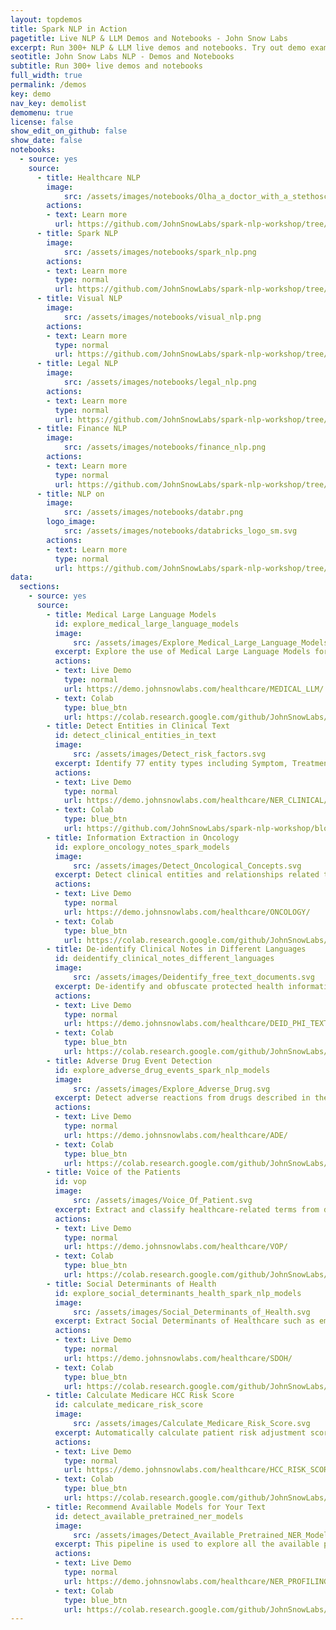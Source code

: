 ```yaml
---
layout: topdemos
title: Spark NLP in Action
pagetitle: Live NLP & LLM Demos and Notebooks - John Snow Labs
excerpt: Run 300+ NLP & LLM live demos and notebooks. Try out demo examples to understand the AI capabilities offered by John Snow Labs.
seotitle: John Snow Labs NLP - Demos and Notebooks
subtitle: Run 300+ live demos and notebooks
full_width: true
permalink: /demos
key: demo
nav_key: demolist
demomenu: true
license: false
show_edit_on_github: false
show_date: false
notebooks:
  - source: yes
    source: 
      - title: Healthcare NLP
        image: 
            src: /assets/images/notebooks/Olha_a_doctor_with_a_stethoscope.png
        actions:
        - text: Learn more
          url: https://github.com/JohnSnowLabs/spark-nlp-workshop/tree/master/healthcare-nlp
      - title: Spark NLP
        image: 
            src: /assets/images/notebooks/spark_nlp.png
        actions:
        - text: Learn more
          type: normal
          url: https://github.com/JohnSnowLabs/spark-nlp-workshop/tree/master/open-source-nlp
      - title: Visual NLP
        image: 
            src: /assets/images/notebooks/visual_nlp.png
        actions:
        - text: Learn more
          type: normal
          url: https://github.com/JohnSnowLabs/spark-nlp-workshop/tree/master/visual-nlp
      - title: Legal NLP
        image: 
            src: /assets/images/notebooks/legal_nlp.png
        actions:
        - text: Learn more
          type: normal
          url: https://github.com/JohnSnowLabs/spark-nlp-workshop/tree/master/legal-nlp
      - title: Finance NLP
        image: 
            src: /assets/images/notebooks/finance_nlp.png
        actions:
        - text: Learn more
          type: normal
          url: https://github.com/JohnSnowLabs/spark-nlp-workshop/tree/master/finance-nlp
      - title: NLP on 
        image: 
            src: /assets/images/notebooks/databr.png
        logo_image: 
            src: /assets/images/notebooks/databricks_logo_sm.svg
        actions:
        - text: Learn more
          type: normal
          url: https://github.com/JohnSnowLabs/spark-nlp-workshop/tree/master/databricks/python/healthcare_tutorials_jsl
data:
  sections:  
    - source: yes
      source: 
        - title: Medical Large Language Models
          id: explore_medical_large_language_models
          image: 
              src: /assets/images/Explore_Medical_Large_Language_Models.svg
          excerpt: Explore the use of Medical Large Language Models for tasks like Text Summarization, Generation, and Question Answering.
          actions:
          - text: Live Demo
            type: normal
            url: https://demo.johnsnowlabs.com/healthcare/MEDICAL_LLM/
          - text: Colab
            type: blue_btn
            url: https://colab.research.google.com/github/JohnSnowLabs/spark-nlp-workshop/blob/master/tutorials/streamlit_notebooks/healthcare/MEDICAL_LLM.ipynb  
        - title: Detect Entities in Clinical Text
          id: detect_clinical_entities_in_text
          image: 
              src: /assets/images/Detect_risk_factors.svg
          excerpt: Identify 77 entity types including Symptom, Treatments, Test, Oncological, Procedure, Diabetes, Drug, Dosage, Date, Imaging Finding, and more.
          actions:
          - text: Live Demo
            type: normal
            url: https://demo.johnsnowlabs.com/healthcare/NER_CLINICAL/
          - text: Colab
            type: blue_btn
            url: https://github.com/JohnSnowLabs/spark-nlp-workshop/blob/master/tutorials/Certification_Trainings/Healthcare/1.Clinical_Named_Entity_Recognition_Model.ipynb
        - title: Information Extraction in Oncology
          id: explore_oncology_notes_spark_models
          image: 
              src: /assets/images/Detect_Oncological_Concepts.svg
          excerpt: Detect clinical entities and relationships related to cancer staging, grading, histology, tumor characteristics, biomarkers, treatments, and outcome measures.
          actions:
          - text: Live Demo
            type: normal
            url: https://demo.johnsnowlabs.com/healthcare/ONCOLOGY/
          - text: Colab
            type: blue_btn
            url: https://colab.research.google.com/github/JohnSnowLabs/spark-nlp-workshop/blob/master/tutorials/Certification_Trainings/Healthcare/27.Oncology_Model.ipynb
        - title: De-identify Clinical Notes in Different Languages
          id: deidentify_clinical_notes_different_languages
          image: 
              src: /assets/images/Deidentify_free_text_documents.svg
          excerpt: De-identify and obfuscate protected health information (PHI) in English, Spanish, French, Italian, Portuguese, Romanian, and German texts.
          actions:
          - text: Live Demo
            type: normal
            url: https://demo.johnsnowlabs.com/healthcare/DEID_PHI_TEXT_MULTI/
          - text: Colab
            type: blue_btn
            url: https://colab.research.google.com/github/JohnSnowLabs/spark-nlp-workshop/blob/master/tutorials/streamlit_notebooks/healthcare/DEID_PHI_TEXT_MULTI.ipynb
        - title: Adverse Drug Event Detection
          id: explore_adverse_drug_events_spark_nlp_models   
          image: 
              src: /assets/images/Explore_Adverse_Drug.svg
          excerpt: Detect adverse reactions from drugs described in the clinical text, online reviews, and social media posts.
          actions:
          - text: Live Demo
            type: normal
            url: https://demo.johnsnowlabs.com/healthcare/ADE/
          - text: Colab
            type: blue_btn
            url: https://colab.research.google.com/github/JohnSnowLabs/spark-nlp-workshop/blob/master/tutorials/Certification_Trainings/Healthcare/16.Adverse_Drug_Event_ADE_NER_and_Classifier.ipynb
        - title: Voice of the Patients
          id: vop           
          image: 
              src: /assets/images/Voice_Of_Patient.svg
          excerpt: Extract and classify healthcare-related terms from documents written by patient such as questions, reviews, messages, and social media posts.
          actions:
          - text: Live Demo
            type: normal
            url: https://demo.johnsnowlabs.com/healthcare/VOP/
          - text: Colab
            type: blue_btn
            url: https://colab.research.google.com/github/JohnSnowLabs/spark-nlp-workshop/blob/master/tutorials/streamlit_notebooks/healthcare/VOICE_OF_PATIENT.ipynb
        - title: Social Determinants of Health
          id: explore_social_determinants_health_spark_nlp_models         
          image: 
              src: /assets/images/Social_Determinants_of_Health.svg
          excerpt: Extract Social Determinants of Healthcare such as employment, education, social support, housing, financial hardship, substance abuse, demographics, and more.
          actions:
          - text: Live Demo
            type: normal
            url: https://demo.johnsnowlabs.com/healthcare/SDOH/
          - text: Colab
            type: blue_btn
            url: https://colab.research.google.com/github/JohnSnowLabs/spark-nlp-workshop/blob/master/tutorials/Certification_Trainings/Healthcare/36.Social_Determinant_of_Health_Models.ipynb
        - title: Calculate Medicare HCC Risk Score
          id: calculate_medicare_risk_score 
          image: 
              src: /assets/images/Calculate_Medicare_Risk_Score.svg
          excerpt: Automatically calculate patient risk adjustment scores, using ICD codes of diseases that are extracted from clinical notes about a patient.
          actions:
          - text: Live Demo
            type: normal
            url: https://demo.johnsnowlabs.com/healthcare/HCC_RISK_SCORE/
          - text: Colab
            type: blue_btn
            url: https://colab.research.google.com/github/JohnSnowLabs/spark-nlp-workshop/blob/master/tutorials/Certification_Trainings/Healthcare/3.1.Calculate_Medicare_Risk_Adjustment_Score.ipynb
        - title: Recommend Available Models for Your Text    
          id: detect_available_pretrained_ner_models         
          image: 
              src: /assets/images/Detect_Available_Pretrained_NER_Models.svg
          excerpt: This pipeline is used to explore all the available pretrained entity recognition models at once. It recommends which models will provide results on a given document.
          actions:
          - text: Live Demo
            type: normal
            url: https://demo.johnsnowlabs.com/healthcare/NER_PROFILING/
          - text: Colab
            type: blue_btn
            url: https://colab.research.google.com/github/JohnSnowLabs/spark-nlp-workshop/blob/master/tutorials/Certification_Trainings/Healthcare/1.Clinical_Named_Entity_Recognition_Model.ipynb
---
```






